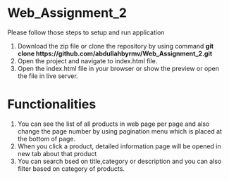 # Web_Assignment_2

Please follow those steps to setup and run application
<ol>
<li>
Download the zip file or clone the repository by using command <b>git clone https://github.com/abdullahbyrmv/Web_Assignment_2.git</b>
</li>
<li>
Open the project and navigate to index.html file.
</li>
<li>
Open the index.html file in your browser or show the preview or open the file in live server.
</li>
</ol>

<h1>Functionalities</h1>
<ol>
<li>
You can see the list of all products in web page per page and also change the page number by using pagination menu which is placed at the bottom of page.
</li>
<li>
When you click a product, detailed information page will be opened in new tab about that product
</li>
<li>
You can search bsed on title,category or description and you can also filter based on category of products.
</li>
</ol>
